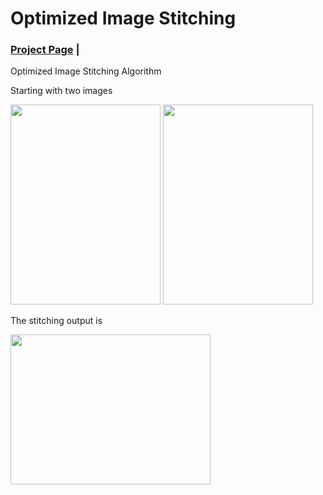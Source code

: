 # Optimized Image Stitching

### [Project Page](https://rohang9929.github.io/image-stitching/) |

 Optimized Image Stitching Algorithm


Starting with two images 

<img src="https://user-images.githubusercontent.com/103215628/205971675-8a832ef4-e7b8-4049-81b6-a392043ad7c8.jpg" width="240" height="320"> <img src="https://user-images.githubusercontent.com/103215628/205971698-eb23e6c1-307f-4eae-af4d-961d27ffb842.jpg" width="240" height="320">




The stitching output is 

<img src="https://user-images.githubusercontent.com/103215628/205971705-df6fa842-54d9-44dd-9ca6-e8426ec4b67a.jpg" width="320" height="240">

